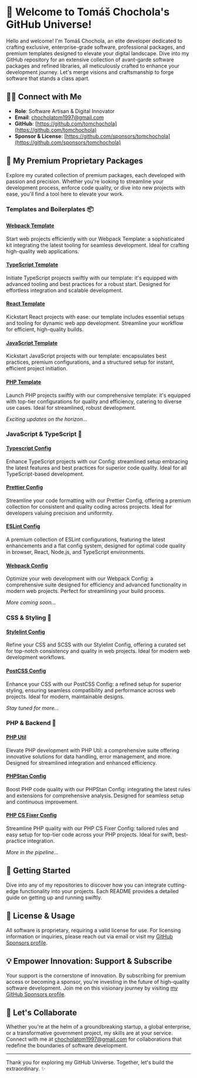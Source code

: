 # 🌌 Welcome to Tomáš Chochola's GitHub Universe!

Hello and welcome! I'm Tomáš Chochola, an elite developer dedicated to crafting exclusive, enterprise-grade software, professional packages, and premium templates designed to elevate your digital landscape. Dive into my GitHub repository for an extensive collection of avant-garde software packages and refined libraries, all meticulously crafted to enhance your development journey. Let's merge visions and craftsmanship to forge software that stands a class apart.

## 🧑‍💻 Connect with Me

- **Role**: Software Artisan & Digital Innovator
- **Email**: <chocholatom1997@gmail.com>
- **GitHub**: [https://github.com/tomchochola](https://github.com/tomchochola)
- **Sponsor & License**: [https://github.com/sponsors/tomchochola](https://github.com/sponsors/tomchochola)

## 🚀 My Premium Proprietary Packages

Explore my curated collection of premium packages, each developed with passion and precision. Whether you're looking to streamline your development process, enforce code quality, or dive into new projects with ease, you'll find a tool here to elevate your work.

### Templates and Boilerplates 📦

#### **[Webpack Template](https://github.com/tomchochola/webpack-template)**

Start web projects efficiently with our Webpack Template: a sophisticated kit integrating the latest tooling for seamless development. Ideal for crafting high-quality web applications.

#### **[TypeScript Template](https://github.com/tomchochola/typescript-template)**

Initiate TypeScript projects swiftly with our template: it's equipped with advanced tooling and best practices for a robust start. Designed for effortless integration and scalable development.

#### **[React Template](https://github.com/tomchochola/react-template)**

Kickstart React projects with ease: our template includes essential setups and tooling for dynamic web app development. Streamline your workflow for efficient, high-quality builds.

#### **[JavaScript Template](https://github.com/tomchochola/javascript-template)**

Kickstart JavaScript projects with our template: encapsulates best practices, premium configurations, and a structured setup for instant, efficient project initiation.

#### **[PHP Template](https://github.com/tomchochola/php-template)**

Launch PHP projects swiftly with our comprehensive template: it's equipped with top-tier configurations for quality and efficiency, catering to diverse use cases. Ideal for streamlined, robust development.

_Exciting updates on the horizon..._

### JavaScript & TypeScript 📜

#### **[Typescript Config](https://github.com/tomchochola/typescript-config)**

Enhance TypeScript projects with our Config: streamlined setup embracing the latest features and best practices for superior code quality. Ideal for all TypeScript-based development.

#### **[Prettier Config](https://github.com/tomchochola/prettier-config)**

Streamline your code formatting with our Prettier Config, offering a premium collection for consistent and quality coding across projects. Ideal for developers valuing precision and uniformity.

#### **[ESLint Config](https://github.com/tomchochola/eslint-config)**

A premium collection of ESLint configurations, featuring the latest enhancements and a flat config system, designed for optimal code quality in browser, React, Node.js, and TypeScript environments.

#### **[Webpack Config](https://github.com/tomchochola/webpack-config)**

Optimize your web development with our Webpack Config: a comprehensive suite designed for efficiency and advanced functionality in modern web projects. Perfect for streamlining your build process.

_More coming soon..._

### CSS & Styling 💅

#### **[Stylelint Config](https://github.com/tomchochola/stylelint-config)**

Refine your CSS and SCSS with our Stylelint Config, offering a curated set for top-notch consistency and quality in web projects. Ideal for modern web development workflows.

#### **[PostCSS Config](https://github.com/tomchochola/postcss-config)**

Enhance your CSS with our PostCSS Config: a refined setup for superior styling, ensuring seamless compatibility and performance across web projects. Ideal for modern, maintainable designs.

_Stay tuned for more..._

### PHP & Backend 🐘

#### **[PHP Util](https://github.com/tomchochola/php-util)**

Elevate PHP development with PHP Util: a comprehensive suite offering innovative solutions for data handling, error management, and more. Designed for streamlined integration and enhanced efficiency.

#### **[PHPStan Config](https://github.com/tomchochola/phpstan-config)**

Boost PHP code quality with our PHPStan Config: integrating the latest rules and extensions for comprehensive analysis. Designed for seamless setup and continuous improvement.

#### **[PHP CS Fixer Config](https://github.com/tomchochola/php-cs-fixer-config)**

Streamline PHP quality with our PHP CS Fixer Config: tailored rules and easy setup for top-tier code across your PHP projects. Ideal for swift, best-practice integration.

_More in the pipeline..._

## 🌟 Getting Started

Dive into any of my repositories to discover how you can integrate cutting-edge functionality into your projects. Each README provides a detailed guide on getting up and running swiftly.

## 📜 License & Usage

All software is proprietary, requiring a valid license for use. For licensing information or inquiries, please reach out via email or visit my [GitHub Sponsors profile](https://github.com/sponsors/tomchochola).

## 💡 Empower Innovation: Support & Subscribe

Your support is the cornerstone of innovation. By subscribing for premium access or becoming a sponsor, you're investing in the future of high-quality software development. Join me on this visionary journey by visiting [my GitHub Sponsors profile](https://github.com/sponsors/tomchochola).

## 🤝 Let's Collaborate

Whether you're at the helm of a groundbreaking startup, a global enterprise, or a transformative government project, my skills are at your service. Connect with me at [chocholatom1997@gmail.com](mailto:chocholatom1997@gmail.com) for collaborations that redefine the boundaries of software development.

---

Thank you for exploring my GitHub Universe. Together, let's build the extraordinary. ✨
